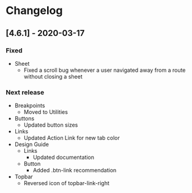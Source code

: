 # Changelog

## [4.6.1] - 2020-03-17

### Fixed

- Sheet
  - Fixed a scroll bug whenever a user navigated away from a route without closing a sheet

### Next release
- Breakpoints
  - Moved to Utilities
- Buttons
  - Updated button sizes
- Links
  - Updated Action Link for new tab color
- Design Guide
  - Links
    - Updated documentation
  - Button
    - Added .btn-link recommendation
- Topbar
  - Reversed icon of topbar-link-right
